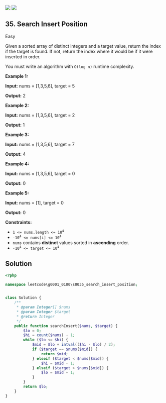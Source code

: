 [![](https://img.shields.io/github/stars/LeetCode-in-Ruby/LeetCode-in-Ruby?label=Stars&style=flat-square)](https://github.com/LeetCode-in-Ruby/LeetCode-in-Ruby)
[![](https://img.shields.io/github/forks/LeetCode-in-Ruby/LeetCode-in-Ruby?label=Fork%20me%20on%20GitHub%20&style=flat-square)](https://github.com/LeetCode-in-Ruby/LeetCode-in-Ruby/fork)

## 35\. Search Insert Position

Easy

Given a sorted array of distinct integers and a target value, return the index if the target is found. If not, return the index where it would be if it were inserted in order.

You must write an algorithm with `O(log n)` runtime complexity.

**Example 1:**

**Input:** nums = [1,3,5,6], target = 5

**Output:** 2 

**Example 2:**

**Input:** nums = [1,3,5,6], target = 2

**Output:** 1 

**Example 3:**

**Input:** nums = [1,3,5,6], target = 7

**Output:** 4 

**Example 4:**

**Input:** nums = [1,3,5,6], target = 0

**Output:** 0 

**Example 5:**

**Input:** nums = [1], target = 0

**Output:** 0 

**Constraints:**

*   <code>1 <= nums.length <= 10<sup>4</sup></code>
*   <code>-10<sup>4</sup> <= nums[i] <= 10<sup>4</sup></code>
*   `nums` contains **distinct** values sorted in **ascending** order.
*   <code>-10<sup>4</sup> <= target <= 10<sup>4</sup></code>

## Solution

```php
<?php

namespace leetcode\g0001_0100\s0035_search_insert_position;


class Solution {
    /**
     * @param Integer[] $nums
     * @param Integer $target
     * @return Integer
     */
    public function searchInsert($nums, $target) {
        $lo = 0;
        $hi = count($nums) - 1;
        while ($lo <= $hi) {
            $mid = $lo + intval(($hi - $lo) / 2);
            if ($target == $nums[$mid]) {
                return $mid;
            } elseif ($target < $nums[$mid]) {
                $hi = $mid - 1;
            } elseif ($target > $nums[$mid]) {
                $lo = $mid + 1;
            }
        }
        return $lo;
    }
}
```